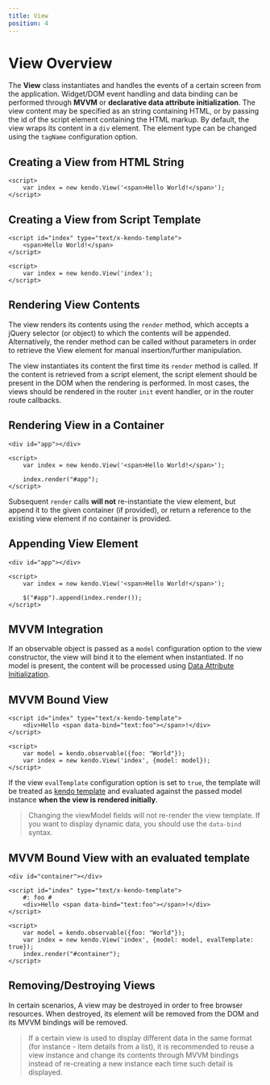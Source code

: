 ```yaml
---
title: View
position: 4
---
```


# View Overview

The **View** class instantiates and handles the events of a certain screen from the application. Widget/DOM event handling and data binding can be performed through **MVVM** or **declarative data attribute initialization**.
The view content may be specified as an string containing HTML, or by passing the id of the script element containing the HTML markup.
By default, the view wraps its content in a `div` element. The element type can be changed using the `tagName` configuration option.

## Creating a View from HTML String
    <script>
        var index = new kendo.View('<span>Hello World!</span>');
    </script>

## Creating a View from Script Template
    <script id="index" type="text/x-kendo-template">
        <span>Hello World!</span>
    </script>

    <script>
        var index = new kendo.View('index');
    </script>

## Rendering View Contents

The view renders its contents using the `render` method, which accepts a jQuery selector (or object) to which the contents will be appended.
Alternatively, the render method can be called without parameters in order to retrieve the View element for manual insertion/further manipulation.

The view instantiates its content the first time its `render` method is called. If the content is retrieved from a script element, the script element should be present in the DOM when the rendering is performed.
In most cases, the views should be rendered in the router `init` event handler, or in the router route callbacks.


## Rendering View in a Container

    <div id="app"></div>

    <script>
        var index = new kendo.View('<span>Hello World!</span>');

        index.render("#app");
    </script>

Subsequent `render` calls **will not** re-instantiate the view element, but append it to the given container (if provided),
or return a reference to the existing view element if no container is provided.

## Appending View Element

    <div id="app"></div>

    <script>
        var index = new kendo.View('<span>Hello World!</span>');

        $("#app").append(index.render());
    </script>


## MVVM Integration

If an observable object is passed as a `model` configuration option to the view constructor, the view will bind it to the element when instantiated.
If no model is present, the content will be processed using [Data Attribute Initialization](/data-attribute-initialization).

## MVVM Bound View
    <script id="index" type="text/x-kendo-template">
        <div>Hello <span data-bind="text:foo"></span>!</div>
    </script>

    <script>
        var model = kendo.observable({foo: "World"});
        var index = new kendo.View('index', {model: model});
    </script>

If the view `evalTemplate` configuration option is set to `true`, the template will be treated as [kendo template](/framework/templates/overview) and evaluated against the passed model instance **when the view is rendered initially**.

> Changing the viewModel fields will not re-render the view template. If you want to display dynamic data, you should use the `data-bind` syntax.

## MVVM Bound View with an evaluated template
    <div id="container"></div>

    <script id="index" type="text/x-kendo-template">
        #: foo #
        <div>Hello <span data-bind="text:foo"></span>!</div>
    </script>

    <script>
        var model = kendo.observable({foo: "World"});
        var index = new kendo.View('index', {model: model, evalTemplate: true});
        index.render("#container");
    </script>

## Removing/Destroying Views

In certain scenarios, A view may be destroyed in order to free browser resources. When destroyed, its element will be removed from the DOM and its MVVM bindings will be removed.

> If a certain view is used to display different data in the same format (for instance - item details from a list),
> it is recommended to reuse a view instance and change its contents through MVVM bindings instead of re-creating a new instance each time such detail is displayed.
